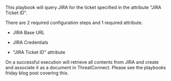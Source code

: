This playbook will query JIRA for the ticket specified in the attribute "JIRA Ticket ID".


There are 2 required configuration steps and 1 required attribute.
- JIRA Base URL
- JIRA Credentials

- "JIRA Ticket ID" attribute


On a successful execution will retrieve all contents from JIRA and create and associate it as a document in ThreatConnect. Please see the playbooks friday blog post covering this.
